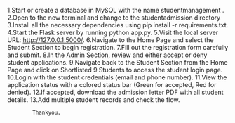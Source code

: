 1.Start or create a database in MySQL with the name studentmanagement .
2.Open to the new terminal and change to the studentadmission directory
3.Install all the necessary dependencies using pip install -r requirements.txt.
4.Start the Flask server by running python app.py.
5.Visit the local server URL: http://127.0.0.1:5000/.
6.Navigate to the Home Page and select the Student Section to begin registration.
7.Fill out the registration form carefully and submit.
8.In the Admin Section, review and either accept or deny student applications.
9.Navigate back to the Student Section from the Home Page and click on Shortlisted 9.Students to access the student login page.
10.Login with the student credentials (email and phone number).
11.View the application status with a colored status bar (Green for accepted, Red for denied).
12.If accepted, download the admission letter PDF with all student details.
13.Add multiple student records and check the flow.
		
			Thankyou.
